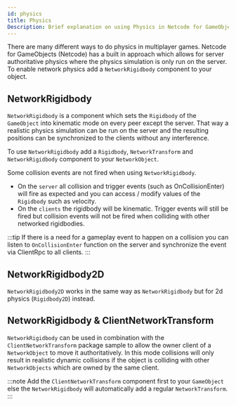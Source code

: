```yaml
---
id: physics
title: Physics
Description: Brief explanation on using Physics in Netcode for GameObjects
---
```


There are many different ways to do physics in multiplayer games. Netcode for GameObjects (Netcode) has a built in approach which allows for server authoritative physics where the physics simulation is only run on the server. To enable network physics add a `NetworkRigidbody` component to your object.

## NetworkRigidbody

`NetworkRigidbody` is a component which sets the `Rigidbody` of the `GameObject` into kinematic mode on every peer except the server. That way a realistic physics simulation can be run on the server and the resulting positions can be synchronized to the clients without any interference.

To use `NetworkRigidbody` add a `Rigidbody`, `NetworkTransform` and `NetworkRigidbody` component to your `NetworkObject`.

Some collision events are not fired when using `NetworkRigidbody`.
- On the `server` all collision and trigger events (such as OnCollisionEnter) will fire as expected and you can access / modify values of the `Rigidbody` such as velocity.
- On the `clients` the rigidbody will be kinematic. Trigger events will still be fired but collision events will not be fired when colliding with other networked rigidbodies.

:::tip
If there is a need for a gameplay event to happen on a collision you can listen to `OnCollisionEnter` function on the server and synchronize the event via ClientRpc to all clients.
:::

## NetworkRigidbody2D

`NetworkRigidbody2D` works in the same way as `NetworkRigidbody` but for 2d physics (`Rigidbody2D`) instead.

## NetworkRigidbody & ClientNetworkTransform

`NetworkRigidbody` can be used in combination with the `ClientNetworkTransform` package sample to allow the owner client of a `NetworkObject` to move it authoritatively. In this mode collisions will only result in realistic dynamic collisions if the object is colliding with other `NetworkObjects` which are owned by the same client.

:::note
Add the `ClientNetworkTransform` component first to your `GameObject` else the `NetworkRigidbody` will automatically add a regular `NetworkTransform`.
:::